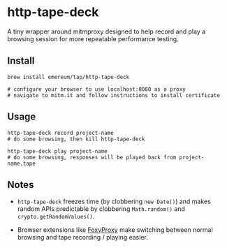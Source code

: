 # http-tape-deck

A tiny wrapper around mitmproxy designed to help record and play a browsing session for more repeatable performance testing.

## Install

```
brew install emereum/tap/http-tape-deck

# configure your browser to use localhost:8080 as a proxy
# navigate to mitm.it and follow instructions to install certificate
```

## Usage

```
http-tape-deck record project-name
# do some browsing, then kill http-tape-deck

http-tape-deck play project-name
# do some browsing, responses will be played back from project-name.tape
```

## Notes

* `http-tape-deck` freezes time (by clobbering `new Date()`) and makes random APIs predictable by clobbering `Math.random()` and `crypto.getRandomValues()`.

* Browser extensions like [FoxyProxy](https://chrome.google.com/webstore/detail/foxyproxy-standard/gcknhkkoolaabfmlnjonogaaifnjlfnp) make switching between normal browsing and tape recording / playing easier.
